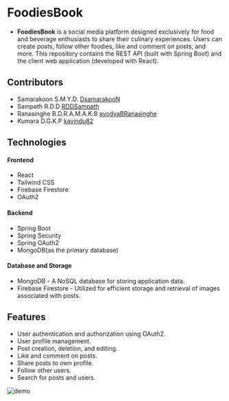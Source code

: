 # FoodiesBook

- **FoodiesBook** is a social media platform designed exclusively for food and beverage enthusiasts to share their culinary experiences. Users can create posts, follow other foodies, like and comment on posts, and more. This repository contains the REST API (built with Spring Boot) and the client web application (developed with React).

## Contributors

- Samarakoon S.M.Y.D. [DsamarakooN](https://github.com/DsamarakooN)
- Sampath R.D.D [RDDSampath](https://github.com/RDDSampath)
- Ranasinghe B.D.R.A.M.A.K.B [ayodyaBRanasinghe](https://github.com/ayodyaBRanasinghe)
- Kumara D.G.K.P [kavindu82](https://github.com/kavindu82)

## Technologies

#### Frontend
- React
- Tailwind CSS
- Firebase Firestore
- OAuth2
#### Backend
- Spring Boot
- Spring Security
- Spring OAuth2
- MongoDB(as the primary database)
#### Database and Storage
- MongoDB - A NoSQL database for storing application data.
- Firebase Firestore - Utilized for efficient storage and retrieval of images associated with posts.

## Features

- User authentication and authorization using OAuth2.
- User profile management.
- Post creation, deletion, and editing.
- Like and comment on posts.
- Share posts to own profile.
- Follow other users.
- Search for posts and users.

<img src="https://firebasestorage.googleapis.com/v0/b/foodies-uploads.appspot.com/o/images%2Ffoodiesbook.gif?alt=media&token=37bc227d-d406-4ca3-b68f-e72fe0939b6b" alt='demo'>


  


